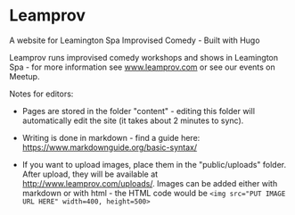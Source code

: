# Leamprov

A website for Leamington Spa Improvised Comedy - Built with Hugo

Leamprov runs improvised comedy workshops and shows in Leamington Spa - for more information see www.leamprov.com or see our events on Meetup.

Notes for editors:

* Pages are stored in the folder "content" - editing this folder will automatically edit the site (it takes about 2 minutes to sync).

* Writing is done in markdown - find a guide here: https://www.markdownguide.org/basic-syntax/

* If you want to upload images, place them in the "public/uploads" folder. After upload, they will be available at http://www.leamprov.com/uploads/<your filename>. Images can be added either with markdown or with html - the HTML code would be `<img src="PUT IMAGE URL HERE" width=400, height=500>`
